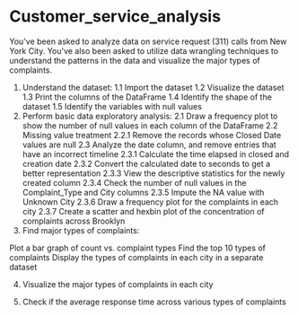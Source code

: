 # Customer_service_analysis
You've been asked to analyze data on service request (311) calls
from New York City. You've also been asked to utilize data
wrangling techniques to understand the patterns in the data and
visualize the major types of complaints.
1. Understand the dataset:
1.1 Import the dataset
1.2 Visualize the dataset
1.3 Print the columns of the DataFrame
1.4 Identify the shape of the dataset
1.5 Identify the variables with null values
2. Perform basic data exploratory analysis:
2.1 Draw a frequency plot to show the number of null values in
each column of the DataFrame
2.2 Missing value treatment
2.2.1 Remove the records whose Closed Date values are
null
2.3 Analyze the date column, and remove entries that have an
incorrect timeline
2.3.1 Calculate the time elapsed in closed and creation date
2.3.2 Convert the calculated date to seconds to get a better
representation
2.3.3 View the descriptive statistics for the newly created
column
2.3.4 Check the number of null values in the Complaint_Type
and City columns
2.3.5 Impute the NA value with Unknown City
2.3.6 Draw a frequency plot for the complaints in each city
2.3.7 Create a scatter and hexbin plot of the concentration of
complaints across Brooklyn
3. Find major types of complaints:

Plot a bar graph of count vs. complaint types
Find the top 10 types of complaints
Display the types of complaints in each city in a separate dataset
 

4. Visualize the major types of complaints in each city

5. Check if the average response time across various types of complaints
